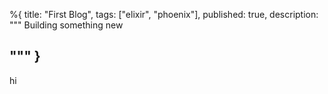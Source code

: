 %{
  title: "First Blog",
  tags: ["elixir", "phoenix"],
  published: true,
  description: """
  Building something new

  """
}
---
hi
